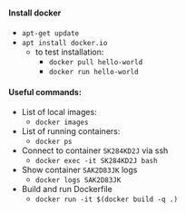 #### Install docker
* `apt-get update`
* `apt install docker.io`
    * to test installation:
        * `docker pull hello-world`
        * `docker run hello-world`

#### Useful commands:
* List of local images:
    * `docker images`
* List of running containers:
    * `docker ps`
* Connect to container `SK284KD2J` via ssh
    * `docker exec -it SK284KD2J bash`
* Show container `SAK2D83JK` logs
    * `docker logs SAK2D83JK`
* Build and run Dockerfile
    * `docker run -it $(docker build -q .)`

